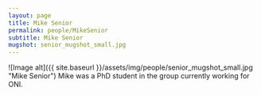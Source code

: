 ```yaml
---
layout: page
title: Mike Senior
permalink: people/MikeSenior
subtitle: Mike Senior
mugshot: senior_mugshot_small.jpg
---
```

![Image alt]({{ site.baseurl }}/assets/img/people/senior_mugshot_small.jpg "Mike Senior")
Mike was a PhD student in the group currently working for ONI.

